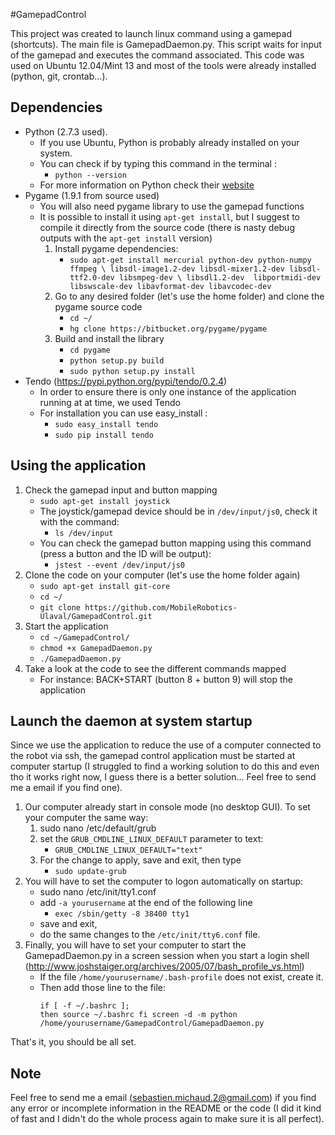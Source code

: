 #GamepadControl

This project was created to launch linux command using a gamepad (shortcuts). The main file is GamepadDaemon.py. This script waits for input of the gamepad and executes the command associated. This code was used on Ubuntu 12.04/Mint 13 and most of the tools were already installed (python, git, crontab...). 


## Dependencies
- Python (2.7.3 used). 
    - If you use Ubuntu, Python is probably already installed on your system. 
    - You can check if by typing this command in the terminal : 
        - ``python --version``
    - For more information on Python check their [website](https://www.python.org/)
- Pygame (1.9.1 from source used)
    - You will also need pygame library to use the gamepad functions
    - It is possible to install it using ``apt-get install``, but I suggest to compile it directly from the source code (there is nasty debug outputs with the ``apt-get install`` version)
        1. Install pygame dependencies:
            - ``sudo apt-get install mercurial python-dev python-numpy ffmpeg \
            libsdl-image1.2-dev libsdl-mixer1.2-dev libsdl-ttf2.0-dev libsmpeg-dev \
            libsdl1.2-dev  libportmidi-dev libswscale-dev libavformat-dev libavcodec-dev``
        2. Go to any desired folder (let's use the home folder) and clone the pygame source code
            - ``cd ~/``
            - ``hg clone https://bitbucket.org/pygame/pygame``
        3. Build and install the library
            - ``cd pygame``
            - ``python setup.py build``
            - ``sudo python setup.py install``
- Tendo (https://pypi.python.org/pypi/tendo/0.2.4)
    - In order to ensure there is only one instance of the application running at at time, we used Tendo
    - For installation you can use easy_install :
        - ``sudo easy_install tendo``
        - ``sudo pip install tendo``

## Using the application
1. Check the gamepad input and button mapping
    - ``sudo apt-get install joystick``
    - The joystick/gamepad device should be in ``/dev/input/js0``, check it with the command: 
        - ``ls /dev/input``
    - You can check the gamepad button mapping using this command (press a button and the ID will be output):
        - ``jstest --event /dev/input/js0``
2. Clone the code on your computer (let's use the home folder again)
    - ``sudo apt-get install git-core``
    - ``cd ~/``
    - ``git clone https://github.com/MobileRobotics-Ulaval/GamepadControl.git``
3. Start the application
    - ``cd ~/GamepadControl/``
    - ``chmod +x GamepadDaemon.py``
    - ``./GamepadDaemon.py``
4. Take a look at the code to see the different commands mapped
    - For instance: BACK+START (button 8 + button 9) will stop the application

## Launch the daemon at system startup
Since we use the application to reduce the use of a computer connected to the robot via ssh, the gamepad control application must be started at computer startup (I struggled to find a working solution to do this and even tho it works right now, I guess there is a better solution... Feel free to send me a email if you find one).

1. Our computer already start in console mode (no desktop GUI). To set your computer the same way:
    1. sudo nano /etc/default/grub
    2. set the ``GRUB_CMDLINE_LINUX_DEFAULT`` parameter to text:
        - ``GRUB_CMDLINE_LINUX_DEFAULT="text"``
    3. For the change to apply, save and exit, then type
        - ``sudo update-grub``
2. You will have to set the computer to logon automatically on startup:
    - sudo nano /etc/init/tty1.conf
    - add ``-a yourusername`` at the end of the following line 
        - ``exec /sbin/getty -8 38400 tty1``
    - save and exit,
    - do the same changes to the ``/etc/init/tty6.conf`` file.
3. Finally, you will have to set your computer to start the GamepadDaemon.py in a screen session when you start a login shell (http://www.joshstaiger.org/archives/2005/07/bash_profile_vs.html)
    - If the file ``/home/yourusername/.bash-profile`` does not exist, create it.
    - Then add those line to the file: <pre><code>if [ -f ~/.bashrc ]; then
            source ~/.bashrc
    fi
    screen -d -m python /home/yourusername/GamepadControl/GamepadDaemon.py
    </pre></code>


That's it, you should be all set.

## Note
Feel free to send me a email (sebastien.michaud.2@gmail.com) if you find any error or incomplete information in the README or the code (I did it kind of fast and I didn't do the whole process again to make sure it is all perfect).
